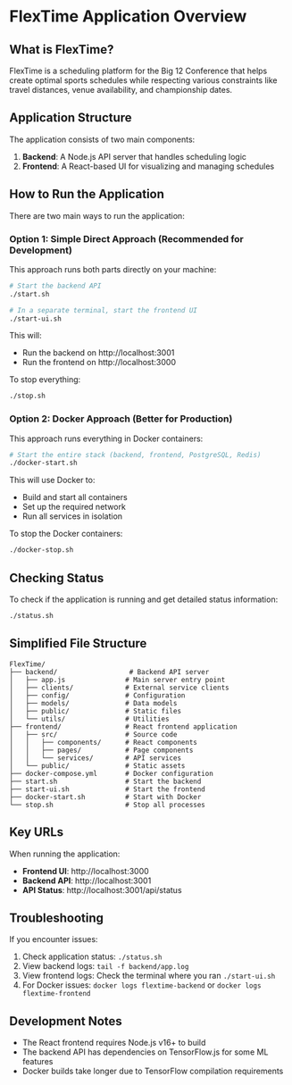 # FlexTime Application Overview

## What is FlexTime?

FlexTime is a scheduling platform for the Big 12 Conference that helps create optimal sports schedules while respecting various constraints like travel distances, venue availability, and championship dates.

## Application Structure

The application consists of two main components:

1. **Backend**: A Node.js API server that handles scheduling logic
2. **Frontend**: A React-based UI for visualizing and managing schedules

## How to Run the Application

There are two main ways to run the application:

### Option 1: Simple Direct Approach (Recommended for Development)

This approach runs both parts directly on your machine:

```bash
# Start the backend API
./start.sh

# In a separate terminal, start the frontend UI
./start-ui.sh
```

This will:
- Run the backend on http://localhost:3001
- Run the frontend on http://localhost:3000

To stop everything:
```bash
./stop.sh
```

### Option 2: Docker Approach (Better for Production)

This approach runs everything in Docker containers:

```bash
# Start the entire stack (backend, frontend, PostgreSQL, Redis)
./docker-start.sh
```

This will use Docker to:
- Build and start all containers
- Set up the required network
- Run all services in isolation

To stop the Docker containers:
```bash
./docker-stop.sh
```

## Checking Status

To check if the application is running and get detailed status information:

```bash
./status.sh
```

## Simplified File Structure

```
FlexTime/
├── backend/                  # Backend API server
│   ├── app.js               # Main server entry point
│   ├── clients/             # External service clients
│   ├── config/              # Configuration
│   ├── models/              # Data models
│   ├── public/              # Static files
│   └── utils/               # Utilities
├── frontend/                # React frontend application
│   ├── src/                 # Source code
│   │   ├── components/      # React components
│   │   ├── pages/           # Page components
│   │   └── services/        # API services
│   └── public/              # Static assets
├── docker-compose.yml       # Docker configuration
├── start.sh                 # Start the backend
├── start-ui.sh              # Start the frontend
├── docker-start.sh          # Start with Docker
└── stop.sh                  # Stop all processes
```

## Key URLs

When running the application:

- **Frontend UI**: http://localhost:3000
- **Backend API**: http://localhost:3001
- **API Status**: http://localhost:3001/api/status

## Troubleshooting

If you encounter issues:

1. Check application status: `./status.sh`
2. View backend logs: `tail -f backend/app.log`
3. View frontend logs: Check the terminal where you ran `./start-ui.sh`
4. For Docker issues: `docker logs flextime-backend` or `docker logs flextime-frontend`

## Development Notes

- The React frontend requires Node.js v16+ to build
- The backend API has dependencies on TensorFlow.js for some ML features
- Docker builds take longer due to TensorFlow compilation requirements